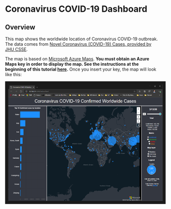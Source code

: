 # Coronavirus COVID-19 Dashboard

## Overview

This map shows the worldwide location of Coronavirus COVID-19 outbreak. The data comes from [Novel Coronavirus (COVID-19) Cases, provided by JHU CSSE](https://github.com/CSSEGISandData/COVID-19).

The map is based on [Microsoft Azure Maps](https://azure.microsoft.com/en-us/services/azure-maps/). **You must obtain an Azure Maps key in order to display the map. See the instructions at the beginning of this tutorial [here](https://docs.microsoft.com/en-us/azure/azure-maps/quick-demo-map-app).** Once you insert your key, the map will look like this:

<center><img src="images\snapshot.png" width="540" height="380" border="10" /></center>
